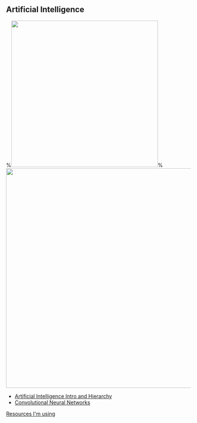 ## Artificial Intelligence

%<img src = "http://cs231n.github.io/assets/nn1/neuron_model.jpeg" width = "400" >%
<img src = "https://miro.medium.com/max/1569/1*XbuW8WuRrAY5pC4t-9DZAQ.jpeg" width = "600">

- [Artificial Intelligence Intro and Hierarchy](part1.md)
- [Convolutional Neural Networks](part2.md)



[Resources I'm using](resources.md)
